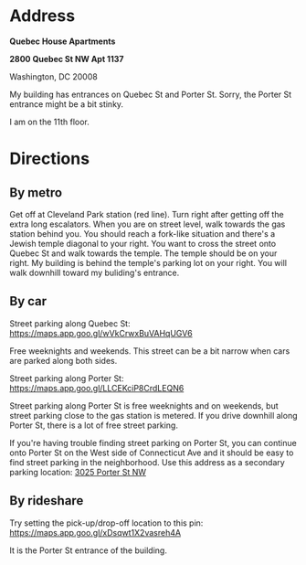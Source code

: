 # Address

**Quebec House Apartments**

**2800 Quebec St NW Apt 1137**

Washington, DC 20008

My building has entrances on Quebec St and Porter St. Sorry, the Porter St entrance might be a bit stinky. 

I am on the 11th floor.

# Directions

## By metro

Get off at Cleveland Park station (red line). Turn right after getting off the extra long escalators. When you are on street level, walk towards the gas station behind you. You should reach a fork-like situation and there's a Jewish temple diagonal to your right. You want to cross the street onto Quebec St and walk towards the temple. The temple should be on your right. My building is behind the temple's parking lot on your right. You will walk downhill toward my buliding's entrance. 

## By car

Street parking along Quebec St: https://maps.app.goo.gl/wVkCrwxBuVAHqUGV6

Free weeknights and weekends. This street can be a bit narrow when cars are parked along both sides.

Street parking along Porter St: https://maps.app.goo.gl/LLCEKciP8CrdLEQN6

Street parking along Porter St is free weeknights and on weekends, but street parking close to the gas station is metered. If you drive downhill along Porter St, there is a lot of free street parking. 

If you're having trouble finding street parking on Porter St, you can continue onto Porter St on the West side of Connecticut Ave and it should be easy to find street parking in the neighborhood. Use this address as a secondary parking location: [3025 Porter St NW](https://maps.app.goo.gl/cuyyWxDpJRxXp2jL6)

## By rideshare

Try setting the pick-up/drop-off location to this pin: https://maps.app.goo.gl/xDsqwt1X2vasreh4A

It is the Porter St entrance of the building.
